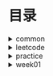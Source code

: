 # 目录 #

<details>
<summary>common</summary>
  
 * [DoubleEndNode](./src/main/java/org/lql/common/DoubleEndNode.java)【】
 * [ListNode](./src/main/java/org/lql/common/ListNode.java)
  
</details>


<details>
<summary>leetcode</summary>
</details>

<details>
<summary>practice</summary>

</details>
<details>
<summary>week01</summary>

</details>
